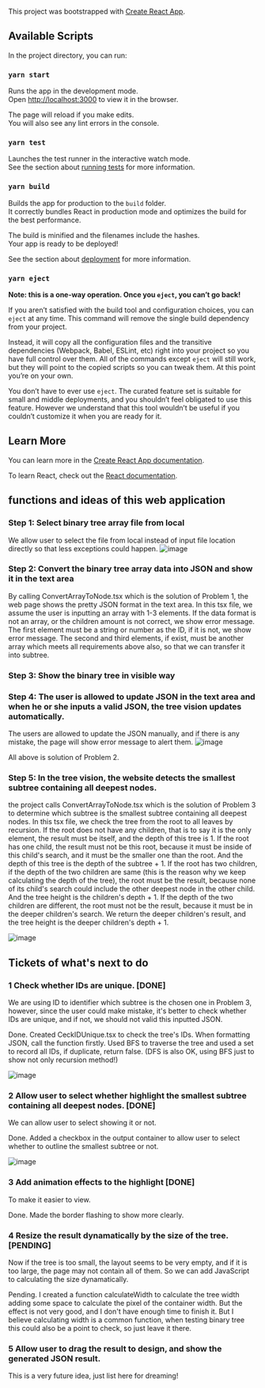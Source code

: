 This project was bootstrapped with [Create React App](https://github.com/facebook/create-react-app).

## Available Scripts

In the project directory, you can run:

### `yarn start`

Runs the app in the development mode.<br>
Open [http://localhost:3000](http://localhost:3000) to view it in the browser.

The page will reload if you make edits.<br>
You will also see any lint errors in the console.

### `yarn test`

Launches the test runner in the interactive watch mode.<br>
See the section about [running tests](https://facebook.github.io/create-react-app/docs/running-tests) for more information.

### `yarn build`

Builds the app for production to the `build` folder.<br>
It correctly bundles React in production mode and optimizes the build for the best performance.

The build is minified and the filenames include the hashes.<br>
Your app is ready to be deployed!

See the section about [deployment](https://facebook.github.io/create-react-app/docs/deployment) for more information.

### `yarn eject`

**Note: this is a one-way operation. Once you `eject`, you can’t go back!**

If you aren’t satisfied with the build tool and configuration choices, you can `eject` at any time. This command will remove the single build dependency from your project.

Instead, it will copy all the configuration files and the transitive dependencies (Webpack, Babel, ESLint, etc) right into your project so you have full control over them. All of the commands except `eject` will still work, but they will point to the copied scripts so you can tweak them. At this point you’re on your own.

You don’t have to ever use `eject`. The curated feature set is suitable for small and middle deployments, and you shouldn’t feel obligated to use this feature. However we understand that this tool wouldn’t be useful if you couldn’t customize it when you are ready for it.

## Learn More

You can learn more in the [Create React App documentation](https://facebook.github.io/create-react-app/docs/getting-started).

To learn React, check out the [React documentation](https://reactjs.org/).

## functions and ideas of this web application

### Step 1: Select binary tree array file from local
We allow user to select the file from local instead of input file location directly so that less exceptions could happen.
![image](https://github.com/jacklijianing/mobx-react-test/assets/50463651/2df0d220-151e-4571-854b-f311e904e196)


### Step 2: Convert the binary tree array data into JSON and show it in the text area
By calling ConvertArrayToNode.tsx which is the solution of Problem 1, the web page shows the pretty JSON format in the text area.
In this tsx file, we assume the user is inputting an array with 1-3 elements. 
If the data format is not an array, or the children amount is not correct, we show error message.
The first element must be a string or number as the ID, if it is not, we show error message.
The second and third elements, if exist, must be another array which meets all requirements above also, so that we can transfer it into subtree.

### Step 3: Show the binary tree in visible way

### Step 4: The user is allowed to update JSON in the text area and when he or she inputs a valid JSON, the tree vision updates automatically.
The users are allowed to update the JSON manually, and if there is any mistake, the page will show error message to alert them.
![image](https://github.com/jacklijianing/mobx-react-test/assets/50463651/94f8a4c7-c55e-4de8-8256-fc6beb78cff5)


All above is solution of Problem 2.

### Step 5: In the tree vision, the website detects the smallest subtree containing all deepest nodes.

the project calls ConvertArrayToNode.tsx which is the solution of Problem 3 to determine which subtree is the smallest subtree containing all deepest nodes.
In this tsx file, we check the tree from the root to all leaves by recursion.
If the root does not have any children, that is to say it is the only element, the result must be itself, and the depth of this tree is 1.
If the root has one child, the result must not be this root, because it must be inside of this child's search, and it must be the smaller one than the root. And the depth of this tree is the depth of the subtree + 1.
If the root has two children, 
if the depth of the two children are same (this is the reason why we keep calculating the depth of the tree), the root must be the result, because none of its child's search could include the other deepest node in the other child. And the tree height is the children's depth + 1.
If the depth of the two children are different, the root must not be the result, because it must be in the deeper children's search. We return the deeper children's result, and the tree height is the deeper children's depth + 1.

![image](https://github.com/jacklijianing/mobx-react-test/assets/50463651/1d01478b-e8d3-4a8d-b21f-86b490d6c3e0)


## Tickets of what's next to do

### 1 Check whether IDs are unique. [DONE]
We are using ID to identifier which subtree is the chosen one in Problem 3, however, since the user could make mistake, it's better to check whether IDs are unique, and if not, we should not valid this inputted JSON.

Done.
Created CeckIDUnique.tsx to check the tree's IDs.
When formatting JSON, call the function firstly.
Used BFS to traverse the tree and used a set to record all IDs, if duplicate, return false.
(DFS is also OK, using BFS just to show not only recursion method!)

![image](https://github.com/jacklijianing/mobx-react-test/assets/50463651/10f69c57-9484-41b4-af4b-77e957124f95)


### 2 Allow user to select whether highlight the smallest subtree containing all deepest nodes. [DONE]
We can allow user to select showing it or not.

Done.
Added a checkbox in the output container to allow user to select whether to outline the smallest subtree or not.

![image](https://github.com/jacklijianing/mobx-react-test/assets/50463651/a6f5b2cf-7e3e-46ef-82eb-9cc97f1ab726)


### 3 Add animation effects to the highlight [DONE]
To make it easier to view.

Done.
Made the border flashing to show more clearly.

### 4 Resize the result dynamatically by the size of the tree. [PENDING]
Now if the tree is too small, the layout seems to be very empty, and if it is too large, the page may not contain all of them. So we can add JavaScript to calculating the size dynamatically.

Pending.
I created a function calculateWidth to calculate the tree width adding some space to calculate the pixel of the container width.
But the effect is not very good, and I don't have enough time to finish it.
But I believe calculating width is a common function, when testing binary tree this could also be a point to check, so just leave it there.

### 5 Allow user to drag the result to design, and show the generated JSON result.
This is a very future idea, just list here for dreaming!
